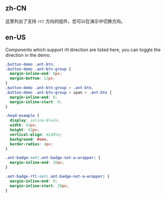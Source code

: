 ## zh-CN

这里列出了支持 `rtl` 方向的组件，您可以在演示中切换方向。

## en-US

Components which support rtl direction are listed here, you can toggle the direction in the demo.

```css
.button-demo .ant-btn,
.button-demo .ant-btn-group {
  margin-inline-end: 8px;
  margin-bottom: 12px;
}
.button-demo .ant-btn-group > .ant-btn,
.button-demo .ant-btn-group > span > .ant-btn {
  margin-inline-end: 0;
  margin-inline-start: 0;
}

.head-example {
  display: inline-block;
  width: 42px;
  height: 42px;
  vertical-align: middle;
  background: #eee;
  border-radius: 4px;
}

.ant-badge:not(.ant-badge-not-a-wrapper) {
  margin-inline-end: 20px;
}

.ant-badge-rtl:not(.ant-badge-not-a-wrapper) {
  margin-inline-end: 0;
  margin-inline-start: 20px;
}
```
